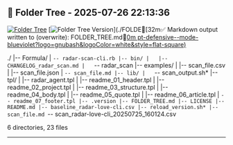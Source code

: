 ## 📁 Folder Tree - 2025-07-26 22:13:36 ##

[![Folder Tree](https://img.shields.io/badge/folder--tree-generated-blue?logo=tree&style=flat-square)](./FOLDER_TREE.md)
[![Folder Tree Version](https://img.shields.io/badge/folder--tree-v1.5.6-purple?style=flat-square)](./FOLDE[32m✅ Markdown output written to (overwrite): FOLDER_TREE.md[0m
pt-defensive--mode-blueviolet?logo=gnubash&logoColor=white&style=flat-square)](https://en.wikipedia.org/wiki/Defensive_programming)

./
|-- Formula/
|   `-- radar-scan-cli.rb
|-- bin/
|   |-- CHANGELOG_radar_scan.md
|   `-- radar_scan
|-- examples/
|   |-- scan_file.csv
|   |-- scan_file.json
|   `-- scan_file.md
|-- lib/
|   `-- scan_output.sh*
|-- tpl/
|   |-- radar_agent.tpl
|   |-- readme_01_header.tpl
|   |-- readme_02_project.tpl
|   |-- readme_03_structure.tpl
|   |-- readme_04_body.tpl
|   |-- readme_05_quote.tpl
|   |-- readme_06_article.tpl
|   `-- readme_07_footer.tpl
|-- .version
|-- FOLDER_TREE.md
|-- LICENSE
|-- README.md
|-- baseline_radar-love-cli.csv
|-- reload_version.sh*
|-- scan_file.md
`-- scan_radar-love-cli_20250725_160124.csv

6 directories, 23 files

---
